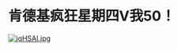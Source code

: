 # 肯德基疯狂星期四V我50！

<a href="https://imgtu.com/i/jqHSAI"><img src="https://s1.ax1x.com/2022/07/21/jqHSAI.md.jpg" alt="jqHSAI.jpg" border="0" /></a>